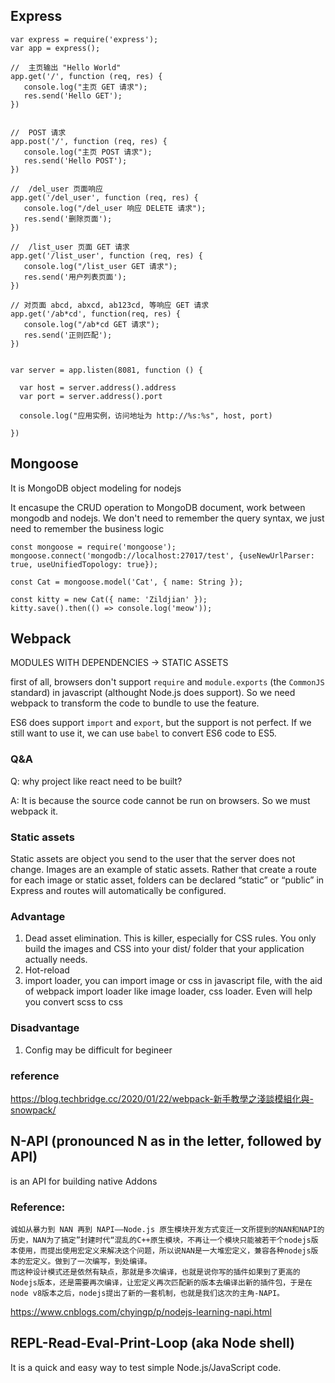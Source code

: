 ## Express
```
var express = require('express');
var app = express();
 
//  主页输出 "Hello World"
app.get('/', function (req, res) {
   console.log("主页 GET 请求");
   res.send('Hello GET');
})
 
 
//  POST 请求
app.post('/', function (req, res) {
   console.log("主页 POST 请求");
   res.send('Hello POST');
})
 
//  /del_user 页面响应
app.get('/del_user', function (req, res) {
   console.log("/del_user 响应 DELETE 请求");
   res.send('删除页面');
})
 
//  /list_user 页面 GET 请求
app.get('/list_user', function (req, res) {
   console.log("/list_user GET 请求");
   res.send('用户列表页面');
})
 
// 对页面 abcd, abxcd, ab123cd, 等响应 GET 请求
app.get('/ab*cd', function(req, res) {   
   console.log("/ab*cd GET 请求");
   res.send('正则匹配');
})
 
 
var server = app.listen(8081, function () {
 
  var host = server.address().address
  var port = server.address().port
 
  console.log("应用实例，访问地址为 http://%s:%s", host, port)
 
})
```

## Mongoose
It is MongoDB object modeling for nodejs

It encasupe the CRUD operation to MongoDB document, work between mongodb and nodejs. We don't need to remember the query syntax, we just need to remember the business logic

```
const mongoose = require('mongoose');
mongoose.connect('mongodb://localhost:27017/test', {useNewUrlParser: true, useUnifiedTopology: true});

const Cat = mongoose.model('Cat', { name: String });

const kitty = new Cat({ name: 'Zildjian' });
kitty.save().then(() => console.log('meow'));
```
## Webpack
MODULES WITH DEPENDENCIES ->  STATIC ASSETS 

first of all, browsers don't support `require` and `module.exports` (the `CommonJS` standard) in javascript (althought Node.js does support). So we need webpack to transform the code to bundle to use the feature.

ES6 does support `import` and `export`, but the support is not perfect. If we still want to use it, we can use `babel` to convert ES6 code to ES5.

### Q&A
Q: why project like react need to be built?

A: It is because the source code cannot be run on browsers. So we must webpack it.

### Static assets
Static assets are object you send to the user that the server does not change. Images are an example of static assets. Rather that create a route for each image or static asset, folders can be declared “static” or “public” in Express and routes will automatically be configured.

### Advantage
1. Dead asset elimination. This is killer, especially for CSS rules. You only build the images and CSS into your dist/ folder that your application actually needs.
2. Hot-reload
3. import loader, you can import image or css in javascript file, with the aid of webpack import loader like image loader, css loader. Even will help you convert scss to css

### Disadvantage
1. Config may be difficult for begineer

### reference
https://blog.techbridge.cc/2020/01/22/webpack-新手教學之淺談模組化與-snowpack/

## N-API (pronounced N as in the letter, followed by API)
is an API for building native Addons

### Reference:
```
诚如从暴力到 NAN 再到 NAPI——Node.js 原生模块开发方式变迁一文所提到的NAN和NAPI的历史，NAN为了搞定”封建时代“混乱的C++原生模块，不再让一个模块只能被若干个nodejs版本使用，而提出使用宏定义来解决这个问题，所以说NAN是一大堆宏定义，兼容各种nodejs版本的宏定义。做到了一次编写，到处编译。
而这种设计模式还是依然有缺点，那就是多次编译，也就是说你写的插件如果到了更高的Nodejs版本，还是需要再次编译，让宏定义再次匹配新的版本去编译出新的插件包，于是在node v8版本之后，nodejs提出了新的一套机制，也就是我们这次的主角-NAPI。
```
https://www.cnblogs.com/chyingp/p/nodejs-learning-napi.html

## REPL-Read-Eval-Print-Loop (aka Node shell)
It is a quick and easy way to test simple Node.js/JavaScript code.
